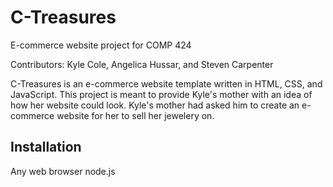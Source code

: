 # C-Treasures
E-commerce website project for COMP 424

Contributors: Kyle Cole, Angelica Hussar, and Steven Carpenter

C-Treasures is an e-commerce website template written in HTML, CSS, and JavaScript. This project is meant to provide Kyle's mother with an idea of how her website could look. Kyle's mother had asked him to create an e-commerce website for her to sell her jewelery on. 

## Installation
Any web browser
node.js 




